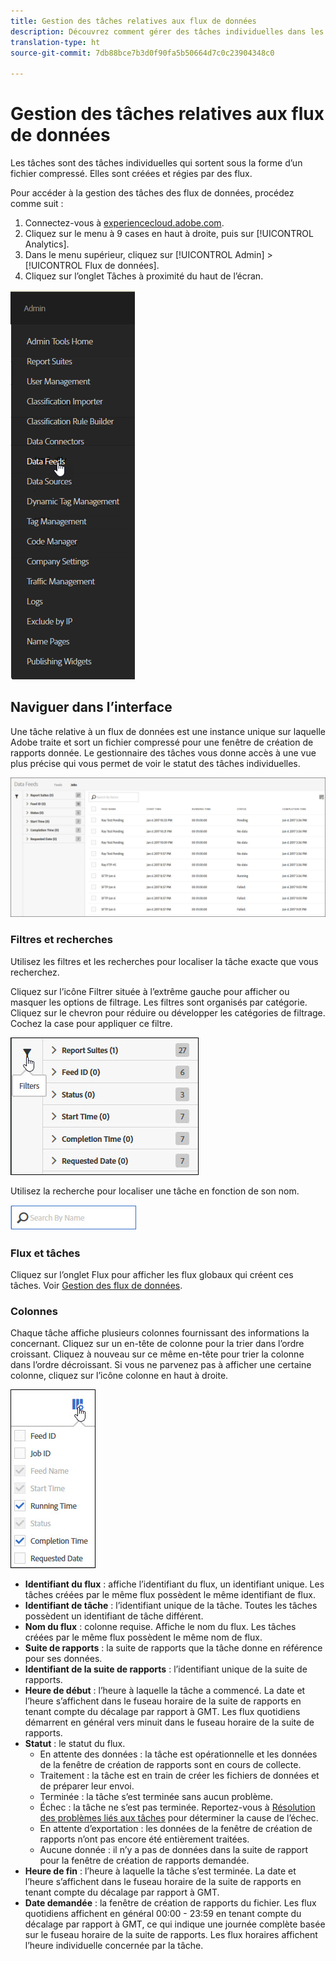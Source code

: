 ```yaml
---
title: Gestion des tâches relatives aux flux de données
description: Découvrez comment gérer des tâches individuelles dans les flux de données.
translation-type: ht
source-git-commit: 7db88bce7b3d0f90fa5b50664d7c0c23904348c0

---
```



# Gestion des tâches relatives aux flux de données

Les tâches sont des tâches individuelles qui sortent sous la forme d’un fichier compressé. Elles sont créées et régies par des flux.

Pour accéder à la gestion des tâches des flux de données, procédez comme suit :

1. Connectez-vous à [experiencecloud.adobe.com](https://experiencecloud.adobe.com).
2. Cliquez sur le menu à 9 cases en haut à droite, puis sur [!UICONTROL Analytics].
3. Dans le menu supérieur, cliquez sur [!UICONTROL Admin] > [!UICONTROL Flux de données].
4. Cliquez sur l’onglet Tâches à proximité du haut de l’écran.

![Menu du flux de données](assets/AdminMenu.png)

## Naviguer dans l’interface

Une tâche relative à un flux de données est une instance unique sur laquelle Adobe traite et sort un fichier compressé pour une fenêtre de création de rapports donnée. Le gestionnaire des tâches vous donne accès à une vue plus précise qui vous permet de voir le statut des tâches individuelles.

![Tâches](assets/jobs.jpg)

### Filtres et recherches

Utilisez les filtres et les recherches pour localiser la tâche exacte que vous recherchez.

Cliquez sur l’icône Filtrer située à l’extrême gauche pour afficher ou masquer les options de filtrage. Les filtres sont organisés par catégorie. Cliquez sur le chevron pour réduire ou développer les catégories de filtrage. Cochez la case pour appliquer ce filtre.

![Filtrer](assets/jobs-filter.jpg)

Utilisez la recherche pour localiser une tâche en fonction de son nom.

![Recherche](assets/search.jpg)

### Flux et tâches

Cliquez sur l’onglet Flux pour afficher les flux globaux qui créent ces tâches. Voir [Gestion des flux de données](df-manage-feeds.md).

### Colonnes

Chaque tâche affiche plusieurs colonnes fournissant des informations la concernant. Cliquez sur un en-tête de colonne pour la trier dans l’ordre croissant. Cliquez à nouveau sur ce même en-tête pour trier la colonne dans l’ordre décroissant. Si vous ne parvenez pas à afficher une certaine colonne, cliquez sur l’icône colonne en haut à droite.

![Icône Colonne](assets/job-cols.jpg)

* **Identifiant du flux** : affiche l’identifiant du flux, un identifiant unique. Les tâches créées par le même flux possèdent le même identifiant de flux.
* **Identifiant de tâche** : l’identifiant unique de la tâche. Toutes les tâches possèdent un identifiant de tâche différent.
* **Nom du flux** : colonne requise. Affiche le nom du flux. Les tâches créées par le même flux possèdent le même nom de flux.
* **Suite de rapports** : la suite de rapports que la tâche donne en référence pour ses données.
* **Identifiant de la suite de rapports** : l’identifiant unique de la suite de rapports.
* **Heure de début** : l’heure à laquelle la tâche a commencé. La date et l’heure s’affichent dans le fuseau horaire de la suite de rapports en tenant compte du décalage par rapport à GMT. Les flux quotidiens démarrent en général vers minuit dans le fuseau horaire de la suite de rapports.
* **Statut** : le statut du flux.
   * En attente des données : la tâche est opérationnelle et les données de la fenêtre de création de rapports sont en cours de collecte.
   * Traitement : la tâche est en train de créer les fichiers de données et de préparer leur envoi.
   * Terminée : la tâche s’est terminée sans aucun problème.
   * Échec : la tâche ne s’est pas terminée. Reportez-vous à [Résolution des problèmes liés aux tâches](jobs-troubleshooting.md) pour déterminer la cause de l’échec.
   * En attente d’exportation : les données de la fenêtre de création de rapports n’ont pas encore été entièrement traitées.
   * Aucune donnée : il n’y a pas de données dans la suite de rapport pour la fenêtre de création de rapports demandée.
* **Heure de fin** : l’heure à laquelle la tâche s’est terminée. La date et l’heure s’affichent dans le fuseau horaire de la suite de rapports en tenant compte du décalage par rapport à GMT.
* **Date demandée** : la fenêtre de création de rapports du fichier. Les flux quotidiens affichent en général 00:00 - 23:59 en tenant compte du décalage par rapport à GMT, ce qui indique une journée complète basée sur le fuseau horaire de la suite de rapports. Les flux horaires affichent l’heure individuelle concernée par la tâche.
